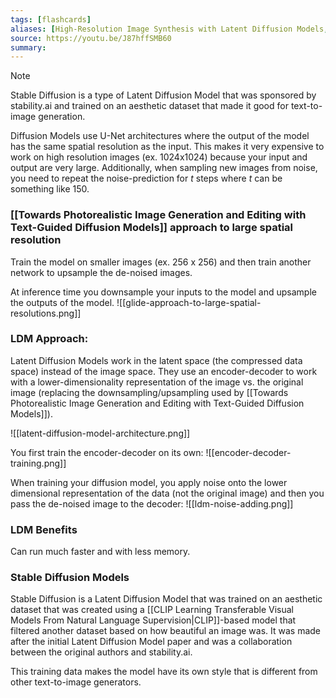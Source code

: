 ```yaml
---
tags: [flashcards]
aliases: [High-Resolution Image Synthesis with Latent Diffusion Models, Stable Diffusion Models]
source: https://youtu.be/J87hffSMB60
summary:
---
```


> [!NOTE]
> Stable Diffusion is a type of Latent Diffusion Model that was sponsored by stability.ai and trained on an aesthetic dataset that made it good for text-to-image generation.

Diffusion Models use U-Net architectures where the output of the model has the same spatial resolution as the input. This makes it very expensive to work on high resolution images (ex. 1024x1024) because your input and output are very large. Additionally, when sampling new images from noise, you need to repeat the noise-prediction for $t$ steps where $t$ can be something like 150.

### [[Towards Photorealistic Image Generation and Editing with Text-Guided Diffusion Models]] approach to large spatial resolution
Train the model on smaller images (ex. 256 x 256) and then train another network to upsample the de-noised images.

At inference time you downsample your inputs to the model and upsample the outputs of the model.
![[glide-approach-to-large-spatial-resolutions.png]]

### LDM Approach:
Latent Diffusion Models work in the latent space (the compressed data space) instead of the image space. They use an encoder-decoder to work with a lower-dimensionality representation of the image vs. the original image (replacing the downsampling/upsampling used by [[Towards Photorealistic Image Generation and Editing with Text-Guided Diffusion Models]]).

![[latent-diffusion-model-architecture.png]]

You first train the encoder-decoder on its own:
![[encoder-decoder-training.png]]

When training your diffusion model, you apply noise onto the lower dimensional representation of the data (not the original image) and then you pass the de-noised image to the decoder:
![[ldm-noise-adding.png]]

### LDM Benefits
Can run much faster and with less memory.

### Stable Diffusion Models
Stable Diffusion is a Latent Diffusion Model that was trained on an aesthetic dataset that was created using a [[CLIP Learning Transferable Visual Models From Natural Language Supervision|CLIP]]-based model that filtered another dataset based on how beautiful an image was. It was made after the initial Latent Diffusion Model paper and was a collaboration between the original authors and stability.ai.

This training data makes the model have its own style that is different from other text-to-image generators.